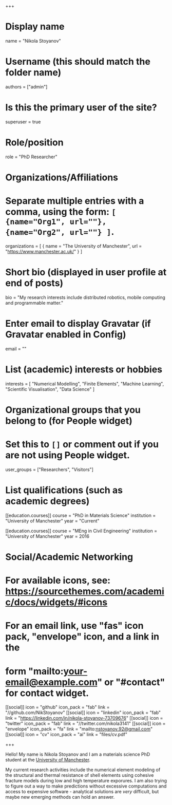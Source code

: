 +++
# Display name
name = "Nikola Stoyanov"

# Username (this should match the folder name)
authors = ["admin"]

# Is this the primary user of the site?
superuser = true

# Role/position
role = "PhD Researcher"

# Organizations/Affiliations
#   Separate multiple entries with a comma, using the form: `[ {name="Org1", url=""}, {name="Org2", url=""} ]`.
organizations = [ { name = "The University of Manchester", url = "https://www.manchester.ac.uk/" } ]

# Short bio (displayed in user profile at end of posts)
bio = "My research interests include distributed robotics, mobile computing and programmable matter."

# Enter email to display Gravatar (if Gravatar enabled in Config)
email = ""

# List (academic) interests or hobbies
interests = [
  "Numerical Modelling",
	"Finite Elements",
  "Machine Learning",
  "Scientific Visualisation",
  "Data Science"
]

# Organizational groups that you belong to (for People widget)
#   Set this to `[]` or comment out if you are not using People widget.
user_groups = ["Researchers", "Visitors"]

# List qualifications (such as academic degrees)
[[education.courses]]
  course = "PhD in Materials Science"
  institution = "University of Manchester"
  year = "Current"

[[education.courses]]
  course = "MEng in Civil Engineering"
  institution = "University of Manchester"
  year = 2016

# Social/Academic Networking
# For available icons, see: https://sourcethemes.com/academic/docs/widgets/#icons
#   For an email link, use "fas" icon pack, "envelope" icon, and a link in the
#   form "mailto:your-email@example.com" or "#contact" for contact widget.

[[social]]
	icon = "github"
	icon_pack = "fab"
	link = "//github.com/NikStoyanov"
[[social]]
	icon = "linkedin"
	icon_pack = "fab"
	link = "https://linkedin.com/in/nikola-stoyanov-73709676"
[[social]]
	icon = "twitter"
	icon_pack = "fab"
	link = "//twitter.com/nikola3141"
[[social]]
	icon = "envelope"
	icon_pack = "fa"
	link = "mailto:nstoyanov.92@gmail.com"
[[social]]
  icon = "cv"
  icon_pack = "ai"
  link = "files/cv.pdf"

+++

Hello! My name is Nikola Stoyanov and I am a materials science PhD student at the
[University of Manchester](http://www.manchester.ac.uk/).

My current research activities include the numerical element modeling of
the structural and thermal resistance of shell elements using cohesive
fracture models during low and high temperature exporures. I am also 
trying to figure out a way to make predictions without excessive computations and access to expensive
software - analytical solutions are *very* difficult, but maybe new
emerging methods can hold an answer.

